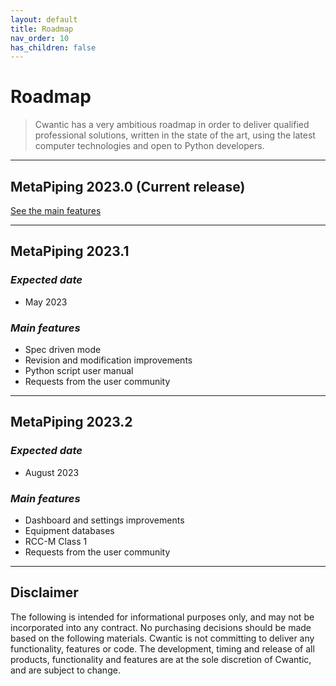 ```yaml
---
layout: default
title: Roadmap
nav_order: 10
has_children: false
---
```


# Roadmap

>Cwantic has a very ambitious roadmap in order to deliver qualified professional solutions, written in the state of the art, using the latest computer technologies and open to Python developers.

---
## MetaPiping 2023.0 (Current release)

[See the main features](https://documentation.metapiping.com/WhatsNew/2023_0.html)

---

## MetaPiping 2023.1

### *Expected date*

* May 2023

### *Main features*

* Spec driven mode
* Revision and modification improvements
* Python script user manual
* Requests from the user community

---

## MetaPiping 2023.2

### *Expected date*

* August 2023

### *Main features*

* Dashboard and settings improvements
* Equipment databases
* RCC-M Class 1
* Requests from the user community

---

## Disclaimer

The following is intended for informational purposes only, and may not be incorporated into any contract. No purchasing decisions should be made based on the following materials. Cwantic is not committing to deliver any functionality, features or code. The development, timing and release of all products, functionality and features are at the sole discretion of Cwantic, and are subject to change.


